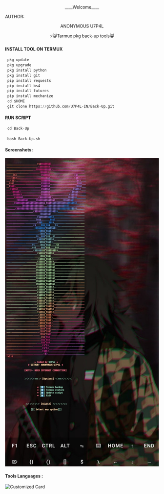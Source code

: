 <p align="center">
____Welcome____


AUTHOR:
<p align="center">
ANONYMOUS U7P4L

</br>
<p align="center">
      ⚡😺Tarmux pkg back-up tools😸

</p>
  
#### INSTALL TOOL ON TERMUX
```python
 pkg update
 pkg upgrade
 pkg install python
 pkg install git
 pip install requests
 pip install bs4
 pip install futures
 pip install mechanize
 cd $HOME 
 git clone https://github.com/U7P4L-IN/Back-Up.git
```
#### RUN SCRIPT
```python
 cd Back-Up

 bash Back-Up.sh
```
#### Screenshots:

<p align="center"><img src="https://github.com/U7P4L-IN/Back-Up/blob/main/IMG_20230601_124448.jpg">


#### Tools Languages :

![Customized Card](https://github-readme-stats.vercel.app/api/pin?username=U7P4L-IN&repo=Back-Up&title_color=fff&icon_color=f9f9f9&text_color=9f9f9f&bg_color=151515)


